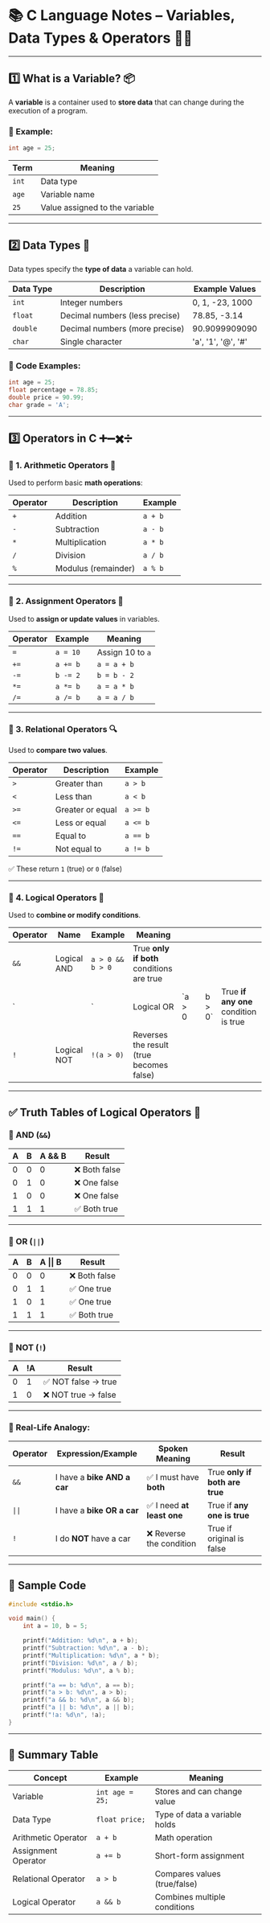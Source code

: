 

# 📚 C Language Notes – Variables, Data Types & Operators 🔢💡

---

## 1️⃣ **What is a Variable?** 📦

A **variable** is a container used to **store data** that can change during the execution of a program.

### 🧠 Example:

```c
int age = 25;
```

| Term  | Meaning                        |
| ----- | ------------------------------ |
| `int` | Data type                      |
| `age` | Variable name                  |
| `25`  | Value assigned to the variable |

---

## 2️⃣ **Data Types** 🧬

Data types specify the **type of data** a variable can hold.

| Data Type | Description                    | Example Values     |
| --------- | ------------------------------ | ------------------ |
| `int`     | Integer numbers                | 0, 1, -23, 1000    |
| `float`   | Decimal numbers (less precise) | 78.85, -3.14       |
| `double`  | Decimal numbers (more precise) | 90.9099909090      |
| `char`    | Single character               | 'a', '1', '@', '#' |

### 📌 Code Examples:

```c
int age = 25;
float percentage = 78.85;
double price = 90.99;
char grade = 'A';
```

---

## 3️⃣ **Operators in C** ➕➖✖️➗

### 🔹 1. **Arithmetic Operators** 🔢

Used to perform basic **math operations**:

| Operator | Description         | Example |
| -------- | ------------------- | ------- |
| `+`      | Addition            | `a + b` |
| `-`      | Subtraction         | `a - b` |
| `*`      | Multiplication      | `a * b` |
| `/`      | Division            | `a / b` |
| `%`      | Modulus (remainder) | `a % b` |

---

### 🔹 2. **Assignment Operators** 🧾

Used to **assign or update values** in variables.

| Operator | Example  | Meaning          |
| -------- | -------- | ---------------- |
| `=`      | `a = 10` | Assign 10 to `a` |
| `+=`     | `a += b` | `a = a + b`      |
| `-=`     | `b -= 2` | `b = b - 2`      |
| `*=`     | `a *= b` | `a = a * b`      |
| `/=`     | `a /= b` | `a = a / b`      |

---

### 🔹 3. **Relational Operators** 🔍

Used to **compare two values**.

| Operator | Description      | Example  |
| -------- | ---------------- | -------- |
| `>`      | Greater than     | `a > b`  |
| `<`      | Less than        | `a < b`  |
| `>=`     | Greater or equal | `a >= b` |
| `<=`     | Less or equal    | `a <= b` |
| `==`     | Equal to         | `a == b` |
| `!=`     | Not equal to     | `a != b` |

✅ These return `1` (true) or `0` (false)

---

### 🔹 4. **Logical Operators** 🔗

Used to **combine or modify conditions**.

| Operator | Name        | Example          | Meaning                                   |         |   |         |                                       |
| -------- | ----------- | ---------------- | ----------------------------------------- | ------- | - | ------- | ------------------------------------- |
| `&&`     | Logical AND | `a > 0 && b > 0` | True **only if both** conditions are true |         |   |         |                                       |
| \`       |             | \`               | Logical OR                                | \`a > 0 |   | b > 0\` | True **if any one** condition is true |
| `!`      | Logical NOT | `!(a > 0)`       | Reverses the result (true becomes false)  |         |   |         |                                       |

---

## ✅ **Truth Tables of Logical Operators** 🔢

### 🔸 AND (`&&`)

| A | B | A && B | Result       |
| - | - | ------ | ------------ |
| 0 | 0 | 0      | ❌ Both false |
| 0 | 1 | 0      | ❌ One false  |
| 1 | 0 | 0      | ❌ One false  |
| 1 | 1 | 1      | ✅ Both true  |

---

### 🔸 OR (`||`)

| A | B | A \|\| B | Result       |
| - | - | -------- | ------------ |
| 0 | 0 | 0        | ❌ Both false |
| 0 | 1 | 1        | ✅ One true   |
| 1 | 0 | 1        | ✅ One true   |
| 1 | 1 | 1        | ✅ Both true  |

---

### 🔸 NOT (`!`)

| A | !A | Result             |
| - | -- | ------------------ |
| 0 | 1  | ✅ NOT false → true |
| 1 | 0  | ❌ NOT true → false |

---

### 🎯 Real-Life Analogy:

| Operator | Expression/Example          | Spoken Meaning            | Result                         |
| -------- | --------------------------- | ------------------------- | ------------------------------ |
| `&&`     | I have a **bike AND a car** | ✅ I must have **both**    | True **only if both are true** |
| `\|\|`   | I have a **bike OR a car**  | ✅ I need **at least one** | True if **any one is true**    |
| `!`      | I do **NOT** have a car     | ❌ Reverse the condition   | True if original is false      |

---

## 🧪 Sample Code

```c
#include <stdio.h>

void main() {
    int a = 10, b = 5;

    printf("Addition: %d\n", a + b);
    printf("Subtraction: %d\n", a - b);
    printf("Multiplication: %d\n", a * b);
    printf("Division: %d\n", a / b);
    printf("Modulus: %d\n", a % b);

    printf("a == b: %d\n", a == b);
    printf("a > b: %d\n", a > b);
    printf("a && b: %d\n", a && b);
    printf("a || b: %d\n", a || b);
    printf("!a: %d\n", !a);
}
```

---

## 🔁 Summary Table

| Concept             | Example         | Meaning                       |
| ------------------- | --------------- | ----------------------------- |
| Variable            | `int age = 25;` | Stores and can change value   |
| Data Type           | `float price;`  | Type of data a variable holds |
| Arithmetic Operator | `a + b`         | Math operation                |
| Assignment Operator | `a += b`        | Short-form assignment         |
| Relational Operator | `a > b`         | Compares values (true/false)  |
| Logical Operator    | `a && b`        | Combines multiple conditions  |

